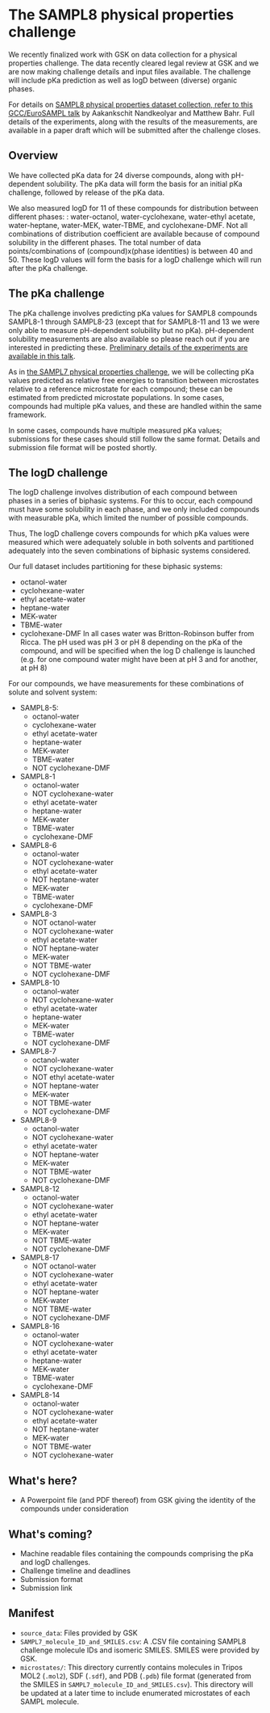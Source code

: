 # The SAMPL8 physical properties challenge

We recently finalized work with GSK on data collection for a physical properties challenge. The data recently cleared legal review at GSK and we are now making challenge details and input files available. The challenge will include pKa prediction as well as logD between (diverse) organic phases.

For details on [SAMPL8 physical properties dataset collection, refer to this GCC/EuroSAMPL talk](https://dx.doi.org/10.5281/zenodo.4245127]) by Aakankschit Nandkeolyar and Matthew Bahr. Full details of the experiments, along with the results of the measurements, are available in a paper draft which will be submitted after the challenge closes.

## Overview

We have collected pKa data for 24 diverse compounds, along with pH-dependent solubility. The pKa data will form the basis for an initial pKa challenge, followed by release of the pKa data.

We also measured logD for 11 of these compounds for distribution between different phases: : water-octanol, water-cyclohexane, water-ethyl acetate, water-heptane, water-MEK, water-TBME, and cyclohexane-DMF. Not all combinations of distribution coefficient are available because of compound solubility in the different phases. The total number of data points/combinations of (compound)x(phase identities) is between 40 and 50. These logD values will form the basis for a logD challenge which will run after the pKa challenge.  


## The pKa challenge

The pKa challenge involves predicting pKa values for SAMPL8 compounds SAMPL8-1 through SAMPL8-23 (except that for SAMPL8-11 and 13 we were only able to measure pH-dependent solubility but no pKa). pH-dependent solubility measurements are also available so please reach out if you are interested in predicting these. [Preliminary details of the experiments are available in this talk](https://zenodo.org/record/4245127).

As in [the SAMPL7 physical properties challenge](https://github.com/samplchallenges/SAMPL7/tree/master/physical_property/pKa), we will be collecting pKa values predicted as relative free energies to transition between microstates relative to a reference microstate for each compound; these can be estimated from predicted microstate populations. In some cases, compounds had multiple pKa values, and these are handled within the same framework.

In some cases, compounds have multiple measured pKa values; submissions for these cases should still follow the same format. Details and submission file format will be posted shortly.

## The logD challenge

The logD challenge involves distribution of each compound between phases in a series of biphasic systems. For this to occur, each compound must have some solubility in each phase, and we only included compounds with measurable pKa, which limited the number of possible compounds.

Thus, The logD challenge covers compounds for which pKa values were measured which were adequately soluble in both solvents and partitioned adequately into the seven combinations of biphasic systems considered.

Our full dataset includes partitioning for these biphasic systems:
- octanol-water
- cyclohexane-water
- ethyl acetate-water
- heptane-water
- MEK-water
- TBME-water
- cyclohexane-DMF
In all cases water was Britton-Robinson buffer from Ricca. The pH used was pH 3 or pH 8 depending on the pKa of the compound, and will be specified when the log D challenge is launched (e.g. for one compound water might have been at pH 3 and for another, at pH 8)

For our compounds, we have measurements for these combinations of solute and solvent system:
- SAMPL8-5:
  - octanol-water
  - cyclohexane-water
  - ethyl acetate-water
  - heptane-water
  - MEK-water
  - TBME-water
  - NOT cyclohexane-DMF
- SAMPL8-1
  - octanol-water
  - NOT cyclohexane-water
  - ethyl acetate-water
  - heptane-water
  - MEK-water
  - TBME-water
  - cyclohexane-DMF
- SAMPL8-6
  - octanol-water
  - NOT cyclohexane-water
  - ethyl acetate-water
  - NOT heptane-water
  - MEK-water
  - TBME-water
  - cyclohexane-DMF
- SAMPL8-3
    - NOT octanol-water
    - NOT cyclohexane-water
    - ethyl acetate-water
    - NOT heptane-water
    - MEK-water
    - NOT TBME-water
    - NOT cyclohexane-DMF
- SAMPL8-10
  - octanol-water
  - NOT cyclohexane-water
  - ethyl acetate-water
  - heptane-water
  - MEK-water
  - TBME-water
  - NOT cyclohexane-DMF
- SAMPL8-7
    - octanol-water
    - NOT cyclohexane-water
    - NOT ethyl acetate-water
    - NOT heptane-water
    - MEK-water
    - NOT TBME-water
    - NOT cyclohexane-DMF
- SAMPL8-9
  - octanol-water
  - NOT cyclohexane-water
  - ethyl acetate-water
  - NOT heptane-water
  - MEK-water
  - NOT TBME-water
  - NOT cyclohexane-DMF
- SAMPL8-12
    - octanol-water
    - NOT cyclohexane-water
    - ethyl acetate-water
    - NOT heptane-water
    - MEK-water
    - NOT TBME-water
    - NOT cyclohexane-DMF
- SAMPL8-17
    - NOT octanol-water
    - NOT cyclohexane-water
    - ethyl acetate-water
    - NOT heptane-water
    - MEK-water
    - NOT TBME-water
    - NOT cyclohexane-DMF
- SAMPL8-16
  - octanol-water
  - NOT cyclohexane-water
  - ethyl acetate-water
  - heptane-water
  - MEK-water
  - TBME-water
  - cyclohexane-DMF
- SAMPL8-14
  - octanol-water
  - NOT cyclohexane-water
  - ethyl acetate-water
  - NOT heptane-water
  - MEK-water
  - NOT TBME-water
  - NOT cyclohexane-water

## What's here?
- A Powerpoint file (and PDF thereof) from GSK giving the identity of the compounds under consideration

## What's coming?
- Machine readable files containing the compounds comprising the pKa and logD challenges.
- Challenge timeline and deadlines
- Submission format
- Submission link

## Manifest
- `source_data`: Files provided by GSK
- `SAMPL7_molecule_ID_and_SMILES.csv`: A .CSV file containing SAMPL8 challenge molecule IDs and isomeric SMILES. SMILES were provided by GSK.
- `microstates/`: This directory currently contains molecules in Tripos MOL2 (`.mol2`), SDF (`.sdf`), and PDB (`.pdb`) file format (generated from the SMILES in `SAMPL7_molecule_ID_and_SMILES.csv`). This directory will be updated at a later time to include enumerated microstates of each SAMPL molecule.
